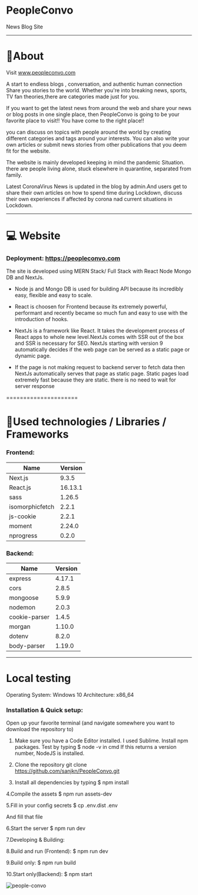 # PeopleConvo
News Blog Site


--------------------

#  📌About

Visit www.peopleconvo.com 

A start to endless blogs , conversation, and authentic human connection Share you stories to the world. Whether you're into breaking news, sports, 
                                TV fan theories,there are categories made just for you.
                                
                                
If you want  to get the latest news from around the web and share your  news  or blog posts  in one single place, then PeopleConvo is going to be your favorite place to visit!! You have come to the right place!!


you can discuss on topics with people around the world  by creating different categories and tags around your interests. You can also write your own articles or submit news stories from other publications that you deem fit for the website.

The website is mainly developed keeping in mind the pandemic Situation. there are people living alone, stuck elsewhere in quarantine, separated from family.


Latest CoronaVirus News is updated in the blog by admin.And users get to share their own articles on how to spend time during Lockdown, discuss their own experiences if affected by corona nad current situations in Lockdown. 


----------------------------
# 💻 Website

###  Deployment:   https://peopleconvo.com

The site is developed using MERN Stack/ Full Stack with React Node Mongo DB and NextJs. 

* Node js and Mongo DB is used  for building API because its incredibly easy, flexible and easy to scale.
* React is choosen for Frontend because its extremely powerful, performant and recently became so much fun and easy to use with the introduction of hooks.

* NextJs is a framework like React. It takes the development process of React apps to whole new level.NextJs comes with SSR out of the box and SSR is necessary for SEO.
 NextJs starting with version 9 automatically decides if the web page can be served as a static page or dynamic page.

 * If the page is not making request to backend server to fetch data then NextJs automatically serves that page as static page.
 Static pages load extremely fast because they are static. there is no need to wait for server response



=====================

 # 🔧Used technologies / Libraries / Frameworks
 
 ### Frontend:

| Name          | Version       |
| ------------- | ------------- |
| Next.js       | 9.3.5         |
| React.js      | 16.13.1       |
| sass          | 1.26.5        |
|isomorphicfetch| 2.2.1         |
|js-cookie      | 2.2.1         |
| moment        | 2.24.0        |
| nprogress     | 0.2.0         |

### Backend:

| Name          | Version       |
| ------------- | ------------- |
| express       | 4.17.1        |
| cors          | 2.8.5         |
| mongoose      | 5.9.9         |
|nodemon        | 2.0.3         |
|cookie-parser  | 1.4.5         |
| morgan        | 1.10.0        |
| dotenv        | 8.2.0         |
| body-parser   | 1.19.0        |


--------------------------------
#  Local testing

Operating System: Windows 10
Architecture: x86_64

### Installation & Quick setup:

Open up your favorite terminal (and navigate somewhere you want to download the repository to)

 1. Make sure you have a Code Editor installed. I used Sublime. Install npm packages. Test by typing  $ node -v in cmd
 If this returns a version number, NodeJS is installed.

 2. Clone the repository 
 git clone https://github.com/sanjkn/PeopleConvo.git

 3. Install all dependencies by typing
 $ npm install


 4.Compile the assets
 $ npm run assets-dev

 5.Fill in your config secrets
 $ cp .env.dist .env

 And fill that file

 6.Start the server
 $ npm run dev

 7.Developing & Building:

 8.Build and run (Frontend):
$ npm run dev

9.Build only:
$ npm run build

10.Start only(Backend):
$ npm start


![people-convo](https://user-images.githubusercontent.com/38933770/80784177-c7689b00-8b99-11ea-9690-fdcd80c11350.gif)

